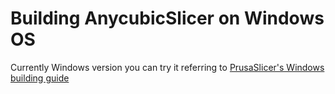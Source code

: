 # Building AnycubicSlicer on Windows OS

Currently Windows version you can try it referring to [PrusaSlicer's Windows building guide](https://github.com/prusa3d/PrusaSlicer/blob/master/doc/How%20to%20build%20-%20Windows.md)